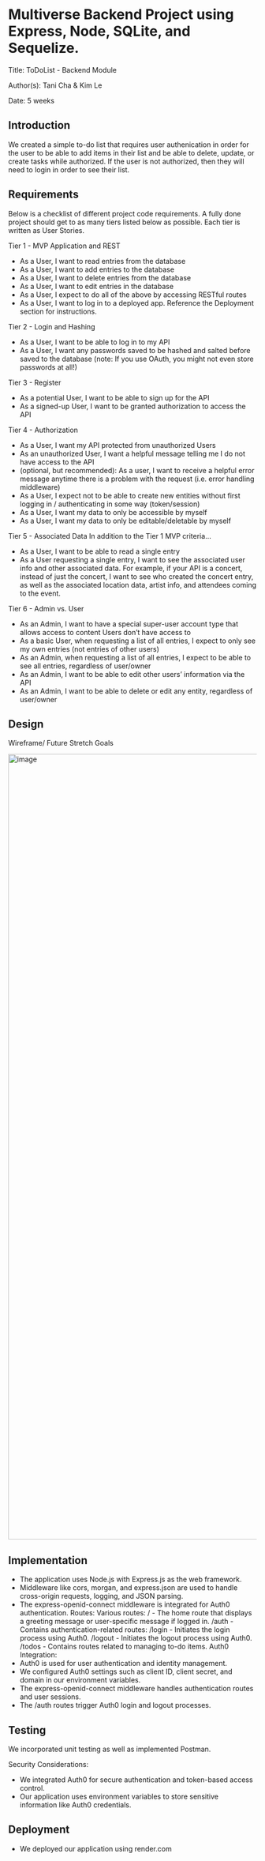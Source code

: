 # Multiverse Backend Project using Express, Node, SQLite, and Sequelize. 
Title: ToDoList - Backend Module

Author(s): Tani Cha & Kim Le

Date: 5 weeks

## Introduction

We created a simple to-do list that requires user authenication in order for the user to be able to add items in their list and be able to delete, update, or create tasks while authorized. If the user is not authorized, then they will need to login in order to see their list. 

## Requirements

Below is a checklist of different project code requirements. A fully done project should get to as many tiers listed below as possible. Each tier is written as User Stories.

Tier 1 - MVP Application and REST
- As a User, I want to read entries from the database
- As a User, I want to add entries to the database
- As a User, I want to delete entries from the database
- As a User, I want to edit entries in the database
- As a User, I expect to do all of the above by accessing RESTful routes
- As a User, I want to log in to a deployed app. Reference the Deployment section for instructions.


Tier 2 - Login and Hashing
- As a User, I want to be able to log in to my API
- As a User, I want any passwords saved to be hashed and salted before saved to the database (note: If you use OAuth, you might not even store passwords at all!)


Tier 3 - Register
- As a potential User, I want to be able to sign up for the API
- As a signed-up User, I want to be granted authorization to access the API


Tier 4 - Authorization
- As a User, I want my API protected from unauthorized Users
- As an unauthorized User, I want a helpful message telling me I do not have access to the API
- (optional, but recommended): As a user, I want to receive a helpful error message anytime there is a problem with the request (i.e. error handling middleware)
- As a User, I expect not to be able to create new entities without first logging in / authenticating in some way (token/session)
- As a User, I want my data to only be accessible by myself
- As a User, I want my data to only be editable/deletable by myself


Tier 5 - Associated Data
In addition to the Tier 1 MVP criteria…
- As a User, I want to be able to read a single entry
- As a User requesting a single entry, I want to see the associated user info and other associated data. For example, if your API is a concert, instead of just the concert, I want to see who created the concert entry, as well as the associated location data, artist info, and attendees coming to the event.


Tier 6 - Admin vs. User
- As an Admin, I want to have a special super-user account type that allows access to content Users don’t have access to
- As a basic User, when requesting a list of all entries, I expect to only see my own entries (not entries of other users)
- As an Admin, when requesting a list of all entries, I expect to be able to see all entries, regardless of user/owner
- As an Admin, I want to be able to edit other users’ information via the API
- As an Admin, I want to be able to delete or edit any entity, regardless of user/owner

## Design

Wireframe/ Future Stretch Goals

<img width="1591" alt="image" src="https://github.com/MultiverseBackendProject/todolist/assets/91621873/ad221113-8edc-4e73-b827-4f6b6335c6b8">

## Implementation

- The application uses Node.js with Express.js as the web framework.
- Middleware like cors, morgan, and express.json are used to handle cross-origin requests, logging, and JSON parsing.
- The express-openid-connect middleware is integrated for Auth0 authentication.
Routes:
Various routes:
/ - The home route that displays a greeting message or user-specific message if logged in.
/auth - Contains authentication-related routes:
/login - Initiates the login process using Auth0.
/logout - Initiates the logout process using Auth0.
/todos - Contains routes related to managing to-do items.
Auth0 Integration:
- Auth0 is used for user authentication and identity management.
- We configured Auth0 settings such as client ID, client secret, and domain in our environment variables.
- The express-openid-connect middleware handles authentication routes and user sessions.
- The /auth routes trigger Auth0 login and logout processes.

## Testing

We incorporated unit testing as well as implemented Postman.

Security Considerations:
- We integrated Auth0 for secure authentication and token-based access control.
- Our application uses environment variables to store sensitive information like Auth0 credentials.

## Deployment

- We deployed our application using render.com
